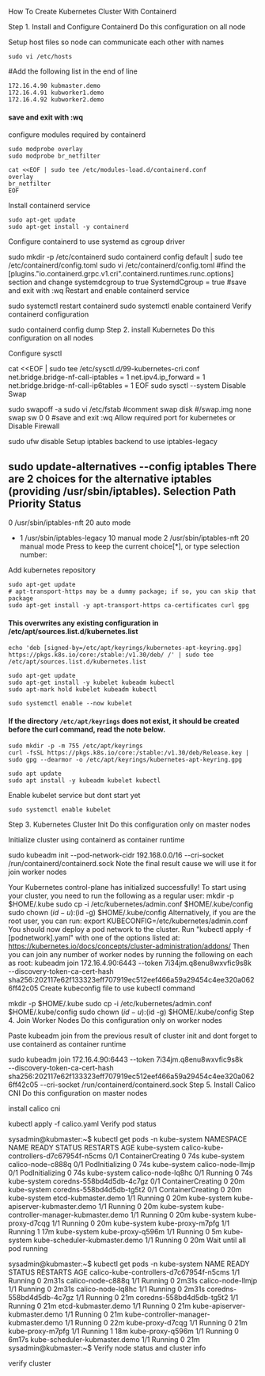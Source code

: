 How To Create Kubernetes Cluster With Containerd

Step 1. Install and Configure Containerd
Do this configuration on all node

Setup host files so node can communicate each other with names

```
sudo vi /etc/hosts
```

#Add the following list in the end of line

```
172.16.4.90 kubmaster.demo
172.16.4.91 kubworker1.demo
172.16.4.92 kubworker2.demo
```

#### save and exit with :wq
configure modules required by containerd

```
sudo modprobe overlay
sudo modprobe br_netfilter
```

```
cat <<EOF | sudo tee /etc/modules-load.d/containerd.conf
overlay
br_netfilter
EOF
```

Install containerd service

```
sudo apt-get update
sudo apt-get install -y containerd
```

Configure containerd to use systemd as cgroup driver

sudo mkdir -p /etc/containerd
sudo containerd config default | sudo tee /etc/containerd/config.toml
sudo vi /etc/containerd/config.toml
#find the [plugins."io.containerd.grpc.v1.cri".containerd.runtimes.runc.options] section and change systemdcgroup to true
SystemdCgroup = true
#save and exit with :wq
Restart and enable containerd service

sudo systemctl restart containerd
sudo systemctl enable containerd
Verify containerd configuration

sudo containerd config dump
Step 2. install Kubernetes
Do this configuration on all nodes

Configure sysctl

cat <<EOF | sudo tee /etc/sysctl.d/99-kubernetes-cri.conf
net.bridge.bridge-nf-call-iptables  = 1
net.ipv4.ip_forward                 = 1
net.bridge.bridge-nf-call-ip6tables = 1
EOF
sudo sysctl --system
Disable Swap

sudo swapoff -a
sudo vi /etc/fstab
#comment swap disk
#/swap.img       none    swap    sw      0       0
#save and exit :wq
Allow required port for kubernetes or Disable Firewall


sudo ufw disable
Setup iptables backend to use iptables-legacy

sudo update-alternatives --config iptables
There are 2 choices for the alternative iptables (providing /usr/sbin/iptables).
Selection    Path                       Priority   Status
------------------------------------------------------------
  0            /usr/sbin/iptables-nft      20        auto mode
* 1            /usr/sbin/iptables-legacy   10        manual mode
  2            /usr/sbin/iptables-nft      20        manual mode
Press <enter> to keep the current choice[*], or type selection number:

Add kubernetes repository

```
sudo apt-get update
# apt-transport-https may be a dummy package; if so, you can skip that package
sudo apt-get install -y apt-transport-https ca-certificates curl gpg
```

#### This overwrites any existing configuration in /etc/apt/sources.list.d/kubernetes.list
```
echo 'deb [signed-by=/etc/apt/keyrings/kubernetes-apt-keyring.gpg] https://pkgs.k8s.io/core:/stable:/v1.30/deb/ /' | sudo tee /etc/apt/sources.list.d/kubernetes.list
```

```
sudo apt-get update
sudo apt-get install -y kubelet kubeadm kubectl
sudo apt-mark hold kubelet kubeadm kubectl
```

```
sudo systemctl enable --now kubelet
```

#### If the directory `/etc/apt/keyrings` does not exist, it should be created before the curl command, read the note below.
```
sudo mkdir -p -m 755 /etc/apt/keyrings
curl -fsSL https://pkgs.k8s.io/core:/stable:/v1.30/deb/Release.key | sudo gpg --dearmor -o /etc/apt/keyrings/kubernetes-apt-keyring.gpg
```

```
sudo apt update
sudo apt install -y kubeadm kubelet kubectl
```

Enable kubelet service but dont start yet

```
sudo systemctl enable kubelet
```

Step 3. Kubernetes Cluster Init
Do this configuration only on master nodes

Initialize cluster using containerd as container runtime

sudo kubeadm init --pod-network-cidr 192.168.0.0/16 --cri-socket /run/containerd/containerd.sock
Note the final result cause we will use it for join worker nodes

Your Kubernetes control-plane has initialized successfully!
To start using your cluster, you need to run the following as a regular user:
mkdir -p $HOME/.kube
  sudo cp -i /etc/kubernetes/admin.conf $HOME/.kube/config
  sudo chown $(id -u):$(id -g) $HOME/.kube/config
Alternatively, if you are the root user, you can run:
export KUBECONFIG=/etc/kubernetes/admin.conf
You should now deploy a pod network to the cluster.
Run "kubectl apply -f [podnetwork].yaml" with one of the options listed at:
  https://kubernetes.io/docs/concepts/cluster-administration/addons/
Then you can join any number of worker nodes by running the following on each as root:
kubeadm join 172.16.4.90:6443 --token 7i34jm.q8enu8wxvfic9s8k \
        --discovery-token-ca-cert-hash sha256:202117e62f133323eff707919ec512eef466a59a29454c4ee320a0626ff42c05
Create kubeconfig file to use kubectl command

mkdir -p $HOME/.kube
sudo cp -i /etc/kubernetes/admin.conf $HOME/.kube/config
sudo chown $(id -u):$(id -g) $HOME/.kube/config
Step 4. Join Worker Nodes
Do this configuration only on worker nodes

Paste kubeadm join from the previous result of cluster init and dont forget to use containerd as container runtime

sudo kubeadm join 172.16.4.90:6443 --token 7i34jm.q8enu8wxvfic9s8k \
        --discovery-token-ca-cert-hash sha256:202117e62f133323eff707919ec512eef466a59a29454c4ee320a0626ff42c05 --cri-socket /run/containerd/containerd.sock
Step 5. Install Calico CNI
Do this configuration on master nodes

install calico cni

kubectl apply -f calico.yaml
Verify pod status

sysadmin@kubmaster:~$ kubectl get pods -n kube-system
NAMESPACE     NAME                                      READY   STATUS              RESTARTS   AGE
kube-system   calico-kube-controllers-d7c67954f-n5cms   0/1     ContainerCreating   0          74s
kube-system   calico-node-c888q                         0/1     PodInitializing     0          74s
kube-system   calico-node-llmjp                         0/1     PodInitializing     0          74s
kube-system   calico-node-lq8hc                         0/1     Running             0          74s
kube-system   coredns-558bd4d5db-4c7gz                  0/1     ContainerCreating   0          20m
kube-system   coredns-558bd4d5db-tg5t2                  0/1     ContainerCreating   0          20m
kube-system   etcd-kubmaster.demo                       1/1     Running             0          20m
kube-system   kube-apiserver-kubmaster.demo             1/1     Running             0          20m
kube-system   kube-controller-manager-kubmaster.demo    1/1     Running             0          20m
kube-system   kube-proxy-d7cqg                          1/1     Running             0          20m
kube-system   kube-proxy-m7pfg                          1/1     Running             1          17m
kube-system   kube-proxy-q596m                          1/1     Running             0          5m
kube-system   kube-scheduler-kubmaster.demo             1/1     Running             0          20m
Wait until all pod running

sysadmin@kubmaster:~$ kubectl get pods -n kube-system
NAME                                      READY   STATUS    RESTARTS   AGE
calico-kube-controllers-d7c67954f-n5cms   1/1     Running   0          2m31s
calico-node-c888q                         1/1     Running   0          2m31s
calico-node-llmjp                         1/1     Running   0          2m31s
calico-node-lq8hc                         1/1     Running   0          2m31s
coredns-558bd4d5db-4c7gz                  1/1     Running   0          21m
coredns-558bd4d5db-tg5t2                  1/1     Running   0          21m
etcd-kubmaster.demo                       1/1     Running   0          21m
kube-apiserver-kubmaster.demo             1/1     Running   0          21m
kube-controller-manager-kubmaster.demo    1/1     Running   0          22m
kube-proxy-d7cqg                          1/1     Running   0          21m
kube-proxy-m7pfg                          1/1     Running   1          18m
kube-proxy-q596m                          1/1     Running   0          6m17s
kube-scheduler-kubmaster.demo             1/1     Running   0          21m
sysadmin@kubmaster:~$
Verify node status and cluster info


verify cluster
